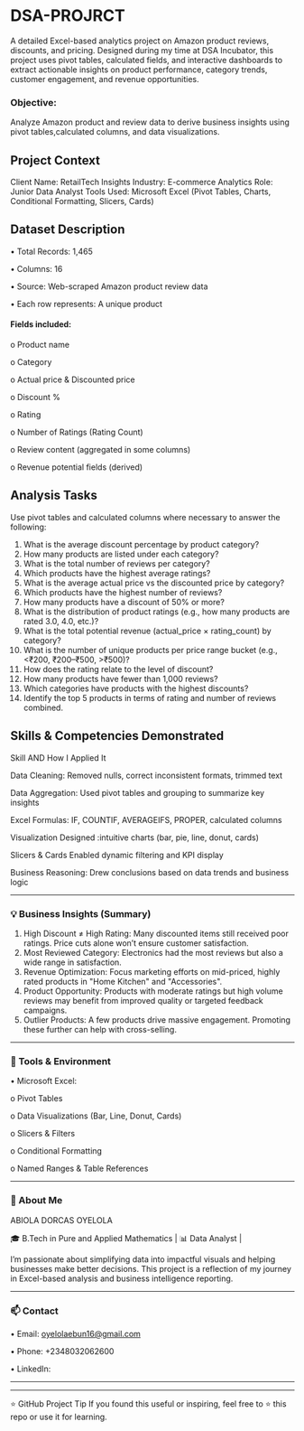 # DSA-PROJRCT
A detailed Excel-based analytics project on Amazon product reviews, discounts, and pricing. Designed during my time at DSA Incubator, this project uses pivot tables, calculated fields, and interactive dashboards to extract actionable insights on product performance, category trends, customer engagement, and revenue opportunities.

### Objective: 
Analyze Amazon product and review data to derive business insights using pivot tables,calculated columns, and data visualizations.

## Project Context
Client Name: RetailTech Insights
Industry: E-commerce Analytics
Role: Junior Data Analyst
Tools Used: Microsoft Excel (Pivot Tables, Charts, Conditional Formatting, Slicers, Cards)

## Dataset Description
•	Total Records: 1,465

•	Columns: 16

•	Source: Web-scraped Amazon product review data

•	Each row represents: A unique product

#### Fields included:
o	Product name

o	Category

o	Actual price & Discounted price

o	Discount %

o	Rating

o	Number of Ratings (Rating Count)

o	Review content (aggregated in some columns)

o	Revenue potential fields (derived)

## Analysis Tasks
Use pivot tables and calculated columns where necessary to answer the following:
1. What is the average discount percentage by product category?
2. How many products are listed under each category?
3. What is the total number of reviews per category?
4. Which products have the highest average ratings?
5. What is the average actual price vs the discounted price by category?
6. Which products have the highest number of reviews?
7. How many products have a discount of 50% or more?
8. What is the distribution of product ratings (e.g., how many products are rated 3.0, 4.0, etc.)?
9. What is the total potential revenue (actual_price × rating_count) by category?
10. What is the number of unique products per price range bucket (e.g., <₹200, ₹200–₹500, >₹500)?
11. How does the rating relate to the level of discount?
12. How many products have fewer than 1,000 reviews?
13. Which categories have products with the highest discounts?
14. Identify the top 5 products in terms of rating and number of reviews combined.


## Skills & Competencies Demonstrated
 
Skill	AND How I Applied It

Data Cleaning: 	Removed nulls, correct inconsistent formats, trimmed text

Data Aggregation:	Used pivot tables and grouping to summarize key insights

Excel Formulas:	IF, COUNTIF, AVERAGEIFS, PROPER, calculated columns

Visualization	Designed :intuitive charts (bar, pie, line, donut, cards)

Slicers & Cards	Enabled dynamic filtering and KPI display

Business Reasoning:	Drew conclusions based on data trends and business logic
________________________________________
### 💡 Business Insights (Summary)
1.	High Discount ≠ High Rating: Many discounted items still received poor ratings. Price cuts alone won’t ensure customer satisfaction.
2.	Most Reviewed Category: Electronics had the most reviews but also a wide range in satisfaction.
3.	Revenue Optimization: Focus marketing efforts on mid-priced, highly rated products in "Home Kitchen" and "Accessories".
4.	Product Opportunity: Products with moderate ratings but high volume reviews may benefit from improved quality or targeted feedback campaigns.
5.	Outlier Products: A few products drive massive engagement. Promoting these further can help with cross-selling.
________________________________________
### 🔧 Tools & Environment

•	Microsoft Excel:

o	Pivot Tables

o	Data Visualizations (Bar, Line, Donut, Cards)

o	Slicers & Filters

o	Conditional Formatting

o	Named Ranges & Table References
________________________________________
### 👨 About Me

ABIOLA DORCAS OYELOLA

🎓 B.Tech in Pure and Applied Mathematics | 📊 Data Analyst | 

I’m passionate about simplifying data into impactful visuals and helping businesses make better decisions.
This project is a reflection of my journey in Excel-based analysis and business intelligence reporting.
________________________________________
### 📫 Contact

•	Email: oyelolaebun16@gmail.com

•	Phone: +2348032062600

•	LinkedIn: 
________________________________________
________________________________________
⭐ GitHub Project Tip
If you found this useful or inspiring, feel free to ⭐ this repo or use it for learning.

